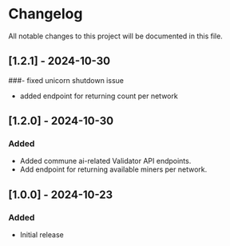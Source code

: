 # Changelog

All notable changes to this project will be documented in this file.

## [1.2.1] - 2024-10-30

###- fixed unicorn shutdown issue
- added endpoint for returning count per network

## [1.2.0] - 2024-10-30

### Added
- Added commune ai-related Validator API endpoints.
- Add endpoint for returning available miners per network.

## [1.0.0] - 2024-10-23

### Added
- Initial release

